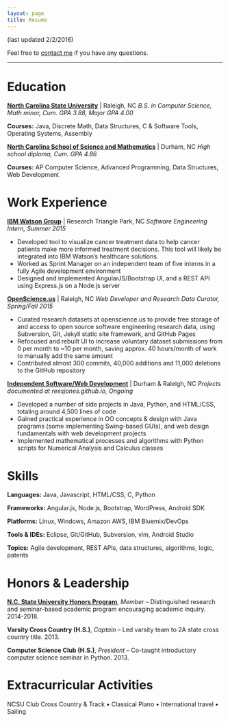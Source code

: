 ```yaml
---
layout: page
title: Resume
---
```


(last updated 2/2/2016)

Feel free to [contact me](http://www.reesjones.github.io/contact) if you have any questions.

<hr>

# Education

**[North Carolina State University](https://www.ncsu.edu/)** | Raleigh, NC
*B.S. in Computer Science, Math minor, Cum. GPA 3.88, Major GPA 4.00*

**Courses:** Java, Discrete Math, Data Structures, C & Software Tools, Operating Systems, Assembly

**[North Carolina School of Science and Mathematics](http://www.ncssm.edu/)**  |  Durham, NC
*High school diploma, Cum. GPA 4.86*

**Courses:** AP Computer Science, Advanced Programming, Data Structures, Web Development

# Work Experience

**[IBM Watson Group](http://www.ibm.com/smarterplanet/us/en/ibmwatson/)**  |  Research Triangle Park, NC
*Software Engineering Intern, Summer 2015*

 * Developed tool to visualize cancer treatment data to help cancer patients make more informed treatment decisions. This tool will likely be integrated into IBM Watson’s healthcare solutions.
 * Worked as Sprint Manager on an independent team of five interns in a fully Agile development environment
 * Designed and implemented AngularJS/Bootstrap UI, and a REST API using Express.js on a Node.js server

**[OpenScience.us](http://openscience.us/)**  |  Raleigh, NC
*Web Developer and Research Data Curator, Spring/Fall 2015*

 * Curated research datasets at openscience.us to provide free storage of and access to open source software engineering research data, using Subversion, Git, Jekyll static site framework, and GitHub Pages
 * Refocused and rebuilt UI to increase voluntary dataset submissions from 0 per month to ~10 per month, saving approx. 40 hours/month of work to manually add the same amount
 * Contributed almost 300 commits, 40,000 additions and 11,000 deletions to the GitHub repository

**[Independent Software/Web Development](http://reesjones.github.io/projects/)**  | Durham & Raleigh, NC
*Projects documented at reesjones.github.io, Ongoing*

 * Developed a number of side projects in Java, Python, and HTML/CSS, totaling around 4,500 lines of code
 * Gained practical experience in OO concepts & design with Java programs (some implementing Swing-based GUIs), and web design fundamentals with web development projects
 * Implemented mathematical processes and algorithms with Python scripts for Numerical Analysis and Calculus classes



# Skills

**Languages:**   Java, Javascript, HTML/CSS, C, Python

**Frameworks:**   Angular.js, Node.js, Bootstrap, WordPress, Android SDK

**Platforms:**   Linux, Windows, Amazon AWS, IBM Bluemix/DevOps

**Tools & IDEs:**   Eclipse, Git/GitHub, Subversion, vim, Android Studio

**Topics:**   Agile development, REST APIs, data structures, algorithms, logic, patents



# Honors & Leadership

**[N.C. State University Honors Program](http://honors.dasa.ncsu.edu/)**, *Member* – Distinguished research and seminar-based academic program encouraging academic inquiry. 2014-2018.

**Varsity Cross Country (H.S.)**, *Captain* – Led varsity team to 2A state cross country title. 2013.

**Computer Science Club (H.S.)**, *President* – Co-taught introductory computer science seminar in Python. 2013.



# Extracurricular Activities

NCSU Club Cross Country & Track • Classical Piano • International travel • Sailing

